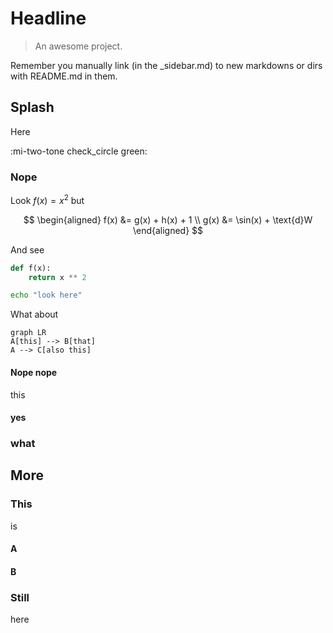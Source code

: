 # Headline

> An awesome project.

Remember you manually link (in the _sidebar.md) to new markdowns or dirs with README.md in them.

## Splash

Here

:mi-two-tone check_circle green:

### Nope

Look $f(x) = x^2$ but

$$
\begin{aligned}
f(x) &= g(x) + h(x) + 1 \\
g(x) &= \sin(x) + \text{d}W
\end{aligned}
$$

And see

```python
def f(x):
    return x ** 2
```

```bash
echo "look here"
```

What about

```mermaid
graph LR
A[this] --> B[that]
A --> C[also this]
```

#### Nope nope

this

#### yes

### what

## More

### This

is

#### A

#### B

### Still

here
